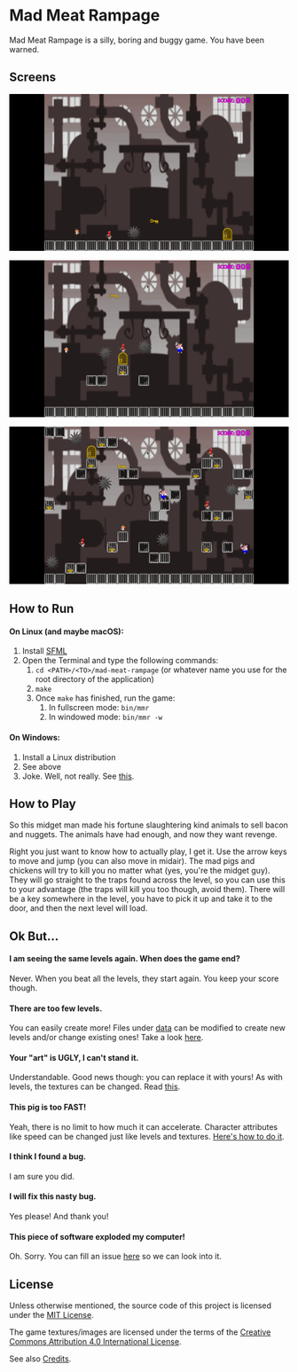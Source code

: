 # Mad Meat Rampage
Mad Meat Rampage is a silly, boring and buggy game. You have been warned.

## Screens
![Screen 1](docs/media/a1.gif)

![Screen 2](docs/media/a2.gif)

![Screen 3](docs/media/a3.gif)

## How to Run
#### On Linux (and maybe macOS):
1. Install [SFML](https://www.sfml-dev.org)
1. Open the Terminal and type the following commands:
   1. `cd <PATH>/<TO>/mad-meat-rampage` (or whatever name you use for the root directory of the application)
   1.  `make`
   1. Once `make` has finished, run the game:
      1. In fullscreen mode: `bin/mmr`
      1. In windowed mode: `bin/mmr -w`

#### On Windows:
1.  Install a Linux distribution
1.  See above
1.  Joke. Well, not really. See [this](docs/Installing.md#windows).

## How to Play
So this midget man made his fortune slaughtering kind animals to sell bacon and nuggets. The animals have had enough, and now they want revenge.

Right you just want to know how to actually play, I get it. Use the arrow keys to move and jump (you can also move in midair). The mad pigs and chickens will try to kill you no matter what (yes, you're the midget guy). They will go straight to the traps found across the level, so you can use this to your advantage (the traps will kill you too though, avoid them). There will be a key somewhere in the level, you have to pick it up and take it to the door, and then the next level will load.

## Ok But...
#### I am seeing the same levels again. When does the game end?
Never. When you beat all the levels, they start again. You keep your score though.

#### There are too few levels.
You can easily create more! Files under [data](data) can be modified to create new levels and/or change existing ones! Take a look [here](docs/Editing.md#levels).

#### Your "art" is UGLY, I can't stand it.
Understandable. Good news though: you can replace it with yours! As with levels, the textures can be changed. Read [this](docs/Editing.md#textures-and-animations).

#### This pig is too FAST!
Yeah, there is no limit to how much it can accelerate. Character attributes like speed can be changed just like levels and textures. [Here's how to do it](docs/Editing.md#characters-and-objects).

#### I think I found a bug.
I am sure you did.

#### I will fix this nasty bug.
Yes please! And thank you!

#### This piece of software exploded my computer!
Oh. Sorry. You can fill an issue [here](https://github.com/gviegas/mad-meat-rampage/issues) so we can look into it.

## License
Unless otherwise mentioned, the source code of this project is licensed under the [MIT License](LICENSE.md).

The game textures/images are licensed under the terms of the [Creative Commons Attribution 4.0 International License](https://creativecommons.org/licenses/by/4.0/).

See also [Credits](docs/Credits.md).
